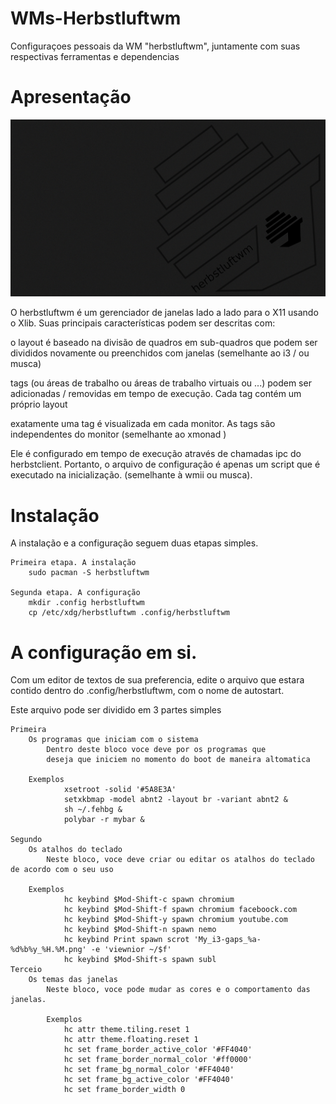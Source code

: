 # WMs-Herbstluftwm
Configuraçoes pessoais da WM "herbstluftwm", juntamente com suas respectivas ferramentas e dependencias

# Apresentação 

![alt text](https://github.com/Cesare-cesare/WMs-Herbstluftwm/blob/master/Wallpapers/wall.png)

O herbstluftwm é um gerenciador de janelas lado a lado para o X11 usando o Xlib. Suas principais características podem ser descritas com:

o layout é baseado na divisão de quadros em sub-quadros que podem ser divididos novamente ou preenchidos com janelas (semelhante ao i3 / ou musca)

tags (ou áreas de trabalho ou áreas de trabalho virtuais ou ...) podem ser adicionadas / removidas em tempo de execução. Cada tag contém um próprio layout

exatamente uma tag é visualizada em cada monitor. As tags são independentes do monitor (semelhante ao xmonad )

Ele é configurado em tempo de execução através de chamadas ipc do herbstclient. Portanto, o arquivo de configuração é apenas um script que é executado na inicialização. (semelhante à wmii ou musca).

# Instalação

A instalação e a configuração seguem duas etapas simples.

	Primeira etapa. A instalação
		sudo pacman -S herbstluftwm

	Segunda etapa. A configuração
		mkdir .config herbstluftwm
		cp /etc/xdg/herbstluftwm .config/herbstluftwm

# A configuração em si.

Com um editor de textos de sua preferencia, edite o arquivo que estara contido dentro do .config/herbstluftwm,
com o nome de autostart.

Este arquivo pode ser dividido em 3 partes simples
	
	Primeira	
		Os programas que iniciam com o sistema
			Dentro deste bloco voce deve por os programas que
			deseja que iniciem no momento do boot de maneira altomatica
		
		Exemplos
				xsetroot -solid '#5A8E3A'
				setxkbmap -model abnt2 -layout br -variant abnt2 &
				sh ~/.fehbg &
				polybar -r mybar & 

	Segundo		
		Os atalhos do teclado
			Neste bloco, voce deve criar ou editar os atalhos do teclado de acordo com o seu uso
		
		Exemplos
				hc keybind $Mod-Shift-c spawn chromium
				hc keybind $Mod-Shift-f spawn chromium faceboock.com
				hc keybind $Mod-Shift-y spawn chromium youtube.com
				hc keybind $Mod-Shift-n spawn nemo
				hc keybind Print spawn scrot 'My_i3-gaps_%a-%d%b%y_%H.%M.png' -e 'viewnior ~/$f'
				hc keybind $Mod-Shift-s spawn subl
	Terceio		
		Os temas das janelas
			Neste bloco, voce pode mudar as cores e o comportamento das janelas.
			
			Exemplos
				hc attr theme.tiling.reset 1
				hc attr theme.floating.reset 1
				hc set frame_border_active_color '#FF4040'
				hc set frame_border_normal_color '#ff0000'
				hc set frame_bg_normal_color '#FF4040'
				hc set frame_bg_active_color '#FF4040'
				hc set frame_border_width 0
